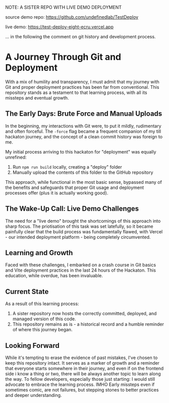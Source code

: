 NOTE: A SISTER REPO WITH LIVE DEMO DEPLOYMENT

source demo repo: https://github.com/undefinedlab/TestDeploy

live demo: https://test-deploy-eight-ecru.vercel.app

... in the following the comment on git history and development process.


# A Journey Through Git and Deployment
With a mix of humility and transparency, I must admit that my journey with Git and proper deployment practices has been far from conventional. This repository stands as a testament to that learning process, with all its missteps and eventual growth.



## The Early Days: Brute Force and Manual Uploads
In the beginning, my interactions with Git were, to put it mildly, rudimentary and often forceful. The `-force` flag became a frequent companion of my till hackaton journey, and the concept of a clean commit history was foreign to me. 

My initial process arriving to this hackaton for "deployment" was equally unrefined:
1. Run `npm run build` locally, creating a "deploy" folder
2. Manually upload the contents of this folder to the GitHub repository

This approach, while functional in the most basic sense, bypassed many of the benefits and safeguards that proper Git usage and deployment processes offer (plus it is actually working good).



## The Wake-Up Call: Live Demo Challenges
The need for a "live demo" brought the shortcomings of this approach into sharp focus. The priotisation of this task was set latefully, so it became painfully clear that the build process was fundamentally flawed, with Vercel - our intended deployment platform - being completely circumvented.



## Learning and Growth
Faced with these challenges, I embarked on a crash course in Git basics and Vite deployment practices in the last 24 hours of the Hackaton. This education, while overdue, has been invaluable.



## Current State
As a result of this learning process:
1. A sister repository now hosts the correctly committed, deployed, and managed version of this code.
2. This repository remains as is - a historical record and a humble reminder of where this journey began.



## Looking Forward
While it's tempting to erase the evidence of past mistakes, I've chosen to keep this repository intact. It serves as a marker of growth and a reminder that everyone starts somewhere in their journey, and even if on the frontend side i know a thing or two, there will be always another topic to learn along the way. To fellow developers, especially those just starting: I would still advocate to embrace the learning process. IMHO Early missteps even if sometimes comic, are not failures, but stepping stones to better practices and deeper understanding.
